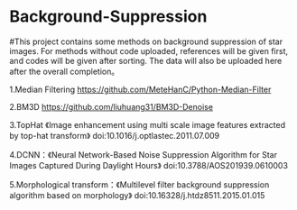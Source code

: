 # Background-Suppression
#This project contains some methods on background suppression of star images. 
For methods without code uploaded, references will be given first, and codes will be given after sorting.
The data will also be uploaded here after the overall completion。

1.Median Filtering https://github.com/MeteHanC/Python-Median-Filter

2.BM3D https://github.com/liuhuang31/BM3D-Denoise

3.TopHat 《Image enhancement using multi scale image features extracted by top-hat transform》 doi:10.1016/j.optlastec.2011.07.009

4.DCNN：《Neural Network-Based Noise Suppression Algorithm for Star Images Captured During Daylight Hours》 doi:10.3788/AOS201939.0610003

5.Morphological transform：《Multilevel filter background suppression algorithm based on morphology》 doi:10.16328/j.htdz8511.2015.01.015
